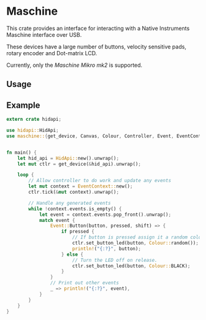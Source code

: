 # Maschine

This crate provides an interface for interacting with a Native Instruments Maschine interface over USB.

These devices have a large number of buttons, velocity sensitive pads, rotary encoder and Dot-matrix LCD.

Currently, only the *Maschine Mikro mk2* is supported.

## Usage

## Example

```rust
extern crate hidapi;

use hidapi::HidApi;
use maschine::{get_device, Canvas, Colour, Controller, Event, EventContext, EventTask};


fn main() {
    let hid_api = HidApi::new().unwrap();
    let mut ctlr = get_device(&hid_api).unwrap();

    loop {
        // Allow controller to do work and update any events
        let mut context = EventContext::new();
        ctlr.tick(&mut context).unwrap();

        // Handle any generated events
        while !context.events.is_empty() {
            let event = context.events.pop_front().unwrap();
            match event {
                Event::Button(button, pressed, shift) => {
                    if pressed {
                        // If button is pressed assign it a random colour
                        ctlr.set_button_led(button, Colour::random());
                        println!("{:?}", button);
                    } else {
                        // Turn the LED off on release.
                        ctlr.set_button_led(button, Colour::BLACK);
                    }
                }
                // Print out other events
                _ => println!("{:?}", event),
            }
        }
    }
}

```
